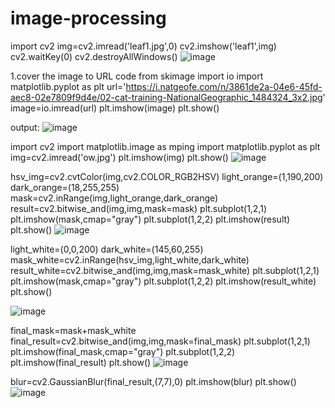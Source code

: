 # image-processing
import cv2
img=cv2.imread('leaf1.jpg',0)
cv2.imshow('leaf1',img)
cv2.waitKey(0)
cv2.destroyAllWindows()
![image](https://user-images.githubusercontent.com/97970956/174995803-db53dd6a-14fe-426c-9dcd-6cf0466c102e.png)









1.cover the image to URL code
from skimage import io
import matplotlib.pyplot as plt
url='https://i.natgeofe.com/n/3861de2a-04e6-45fd-aec8-02e7809f9d4e/02-cat-training-NationalGeographic_1484324_3x2.jpg'
image=io.imread(url)
plt.imshow(image)
plt.show()

output:
![image](https://user-images.githubusercontent.com/97970956/175013222-2b97c85a-cc09-4285-9763-08249fb4c856.png)



import cv2
import matplotlib.image as mping
import matplotlib.pyplot as plt
img=cv2.imread('ow.jpg')
plt.imshow(img)
plt.show()
![image](https://user-images.githubusercontent.com/97970956/175023065-853033e8-ec58-46ad-b5c6-2ba27e546234.png)


hsv_img=cv2.cvtColor(img,cv2.COLOR_RGB2HSV)
light_orange=(1,190,200)
dark_orange=(18,255,255)
mask=cv2.inRange(img,light_orange,dark_orange)
result=cv2.bitwise_and(img,img,mask=mask)
plt.subplot(1,2,1)
plt.imshow(mask,cmap="gray")
plt.subplot(1,2,2)
plt.imshow(result)
plt.show()
![image](https://user-images.githubusercontent.com/97970956/175023157-0320f0f4-eee6-4aa1-bd66-4c1aba56febb.png)



light_white=(0,0,200)
dark_white=(145,60,255)
mask_white=cv2.inRange(hsv_img,light_white,dark_white)
result_white=cv2.bitwise_and(img,img,mask=mask_white)
plt.subplot(1,2,1)
plt.imshow(mask,cmap="gray")
plt.subplot(1,2,2)
plt.imshow(result_white)
plt.show()

![image](https://user-images.githubusercontent.com/97970956/175023247-8a5cb492-e995-4afa-9c40-2d757a151820.png)


final_mask=mask+mask_white
final_result=cv2.bitwise_and(img,img,mask=final_mask)
plt.subplot(1,2,1)
plt.imshow(final_mask,cmap="gray")
plt.subplot(1,2,2)
plt.imshow(final_result)
plt.show()
![image](https://user-images.githubusercontent.com/97970956/175023337-725d8500-558c-4dee-b78a-28862519f347.png)

blur=cv2.GaussianBlur(final_result,(7,7),0)
plt.imshow(blur)
plt.show()
![image](https://user-images.githubusercontent.com/97970956/175023457-d139c3cf-e08e-428f-9951-74a154921e79.png)




